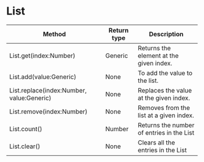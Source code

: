 # List



| Method                                    | Return type | Description                               |
| ----------------------------------------- | ----------- | ----------------------------------------- |
| List.get(index:Number)                    | Generic     | Returns the element at the given index.   |
| List.add(value:Generic)                   | None        | To add the value to the list.             |
| List.replace(index:Number, value:Generic) | None        | Replaces the value at the given index.    |
| List.remove(index:Number)                 | None        | Removes from the list at a given index.   |
| List.count()                              | Number      | Returns the number of entries in the List |
| List.clear()                              | None        | Clears all the entries in the List        |

